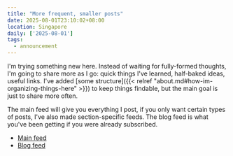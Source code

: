```yaml
---
title: "More frequent, smaller posts"
date: 2025-08-01T23:10:02+08:00
location: Singapore
daily: ['2025-08-01']
tags:
  - announcement
---
```


I'm trying something new here.
Instead of waiting for fully-formed thoughts,
I'm going to share more as I go: quick things I've learned, half-baked ideas, useful links.
I've added [some structure]({{< relref "about.md#how-im-organizing-things-here" >}}) to keep things findable, but the main goal is just to share more often.

The main feed will give you everything I post,
if you only want certain types of posts, I've also made section-specific feeds.
The blog feed is what you've been getting if you were already subscribed.

- [Main feed](/feed.xml)
- [Blog feed](/blog/feed.xml)
